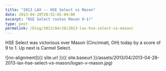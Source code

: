```yaml
---
title: "2013 LAX -- HSE Select vs Mason"
date: 2013-04-28T20:52:01-04:00
excerpt: "HSE Select routes Mason 9-1!"
type: post
permalink: /blog/2013/04/28/2013-lax-hse-select-vs-mason/
---
```

HSE Select was victorious over Mason (Cincinnati, OH) today by a score of 9 to 1. Up next is Carmel Select.

![no-alignment]({{ site.url }}{{ site.baseurl }}/assets/2013/04/2013-04-28-2013-lax-hse-select-vs-mason/logan-v-mason.jpg)
